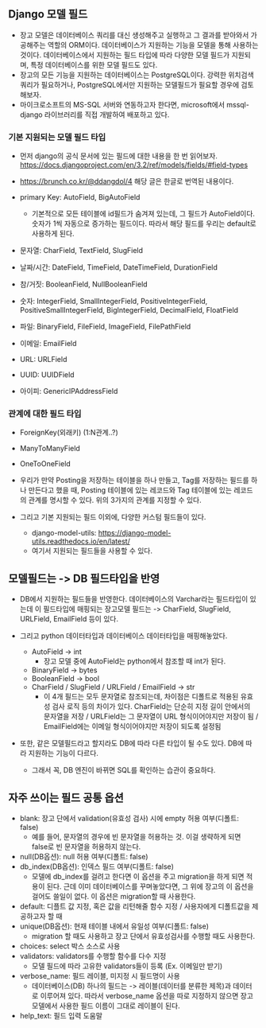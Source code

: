 ## Django 모델 필드
- 장고 모델은 데이터베이스 쿼리를 대신 생성해주고 실행하고 그 결과를 받아와서 가공해주는 역할의 ORM이다. 데이터베이스가 지원하는 기능을 모델을 통해 사용하는 것이다. 데이터베이스에서 지원하는 필드 타입에 따라 다양한 모델 필드가 지원되며, 특정 데이터베이스를 위한 모델 필드도 있다.
- 장고의 모든 기능을 지원하는 데이터베이스는 PostgreSQL이다. 강력한 위치검색쿼리가 필요하거나, PostgreSQL에서만 지원하는 모델필드가 필요할 경우에 검토해보자.
- 마이크로소프트의 MS-SQL 서버와 연동하고자 한다면, microsoft에서 mssql-django 라이브러리를 직접 개발하여 배포하고 있다.

### 기본 지원되는 모델 필드 타입
- 먼저 django의 공식 문서에 있는 필드에 대한 내용을 한 번 읽어보자. https://docs.djangoproject.com/en/3.2/ref/models/fields/#field-types
- https://brunch.co.kr/@ddangdol/4 해당 글은 한글로 번역된 내용이다.

- primary Key: AutoField, BigAutoField
  - 기본적으로 모든 테이블에 id필드가 숨겨져 있는데, 그 필드가 AutoField이다. 숫자가 1씩 자동으로 증가하는 필드이다. 따라서 해당 필드를 우리는 default로 사용하게 된다.
- 문자열: CharField, TextField, SlugField
- 날짜/시간: DateField, TimeField, DateTimeField, DurationField
- 참/거짓: BooleanField, NullBooleanField
- 숫자: IntegerField, SmallIntegerField, PositiveIntegerField, PositiveSmallIntegerField, BigIntegerField, DecimalField, FloatField
- 파일: BinaryField, FileField, ImageField, FilePathField
- 이메일: EmailField
- URL: URLField
- UUID: UUIDField
- 아이피: GenericIPAddressField

### 관계에 대한 필드 타입
- ForeignKey(외래키) (1:N관계..?)
- ManyToManyField
- OneToOneField


- 우리가 만약 Posting을 저장하는 테이블을 하나 만들고, Tag를 저장하는 필드를 하나 만든다고 했을 때, Posting 테이블에 있는 레코드와 Tag 테이블에 있는 레코드의 관계를 명시할 수 있다. 위의 3가지의 관계를 지정할 수 있다.
- 그리고 기본 지원되는 필드 이외에, 다양한 커스텀 필드들이 있다.
  - django-model-utils: https://django-model-utils.readthedocs.io/en/latest/
  - 여기서 지원되는 필드들을 사용할 수 있다.


## 모델필드는 -> DB 필드타입을 반영
- DB에서 지원하는 필드들을 반영한다. 데이터베이스의 Varchar라는 필드타입이 있는데 이 필드타입에 매핑되는 장고모델 필드는 -> CharField, SlugField, URLField, EmailField 등이 있다.
- 그리고 python 데이터타입과 데이터베이스 데이터타입을 매핑해놓았다.
  - AutoField -> int
    - 장고 모델 중에 AutoField는 python에서 참조할 때 int가 된다.
  - BinaryField -> bytes
  - BooleanField -> bool
  - CharField / SlugField / URLField / EmailField -> str 
    - 이 4개 필드는 모두 문자열로 참조되는데, 차이점은 디폴트로 적용된 유효성 검사 로직 등의 차이가 있다. CharField는 단순히 지정 길이 안에서의 문자열을 저장 / URLField는 그 문자열이 URL 형식이어야지만 저장이 됨 / EmailField에는 이메일 형식이어야지만 저장이 되도록 설정됨

- 또한, 같은 모델필드라고 할지라도 DB에 따라 다른 타입이 될 수도 있다. DB에 따라 지원하는 기능이 다르다. 
  - 그래서 꼭, DB 엔진이 바뀌면 SQL를 확인하는 습관이 중요하다.


## 자주 쓰이는 필드 공통 옵션
- blank: 장고 단에서 validation(유효성 검사) 시에 empty 허용 여부(디폴트: false)
  - 예를 들어, 문자열의 경우에 빈 문자열을 허용하는 것. 이걸 생략하게 되면 false로 빈 문자열을 허용하지 않는다.
- null(DB옵션): null 허용 여부(디폴트: false)
- db_index(DB옵션): 인덱스 필드 여부(디폴트: false)
  - 모델에 db_index를 걸려고 한다면 이 옵션을 주고 migration을 하게 되면 적용이 된다. 근데 이미 데이터베이스를 꾸며놓았다면, 그 위에 장고의 이 옵션을 걸어도 쓸일이 없다. 이 옵션은 migration할 때 사용한다.
- default: 디플트 값 지정, 혹은 값을 리턴해줄 함수 지정 / 사용자에게 디폴트값을 제공하고자 할 때
- unique(DB옵션): 현재 테이블 내에서 유일성 여부(디폴트: false)
  - migration 할 때도 사용하고 장고 단에서 유효성검사를 수행할 때도 사용한다.
- choices: select 박스 소스로 사용
- validators: validators를 수행할 함수를 다수 지정
  - 모델 필드에 따라 고유한 validators들이 등록 (Ex. 이메일만 받기)
- verbose_name: 필드 레이블, 미지정 시 필드명이 사용
  - 데이터베이스(DB) 하나의 필드는 -> 레이블(데이터를 분류한 제목)과 데이터로 이루어져 있다. 따라서 verbose_name 옵션을 따로 지정하지 않으면 장고 모델에서 사용한 필드 이름이 그대로 레이블이 된다.
- help_text: 필드 입력 도움말
